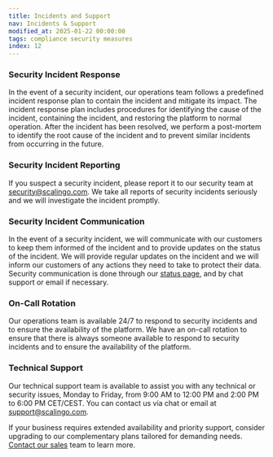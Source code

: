 ```yaml
---
title: Incidents and Support
nav: Incidents & Support
modified_at: 2025-01-22 00:00:00
tags: compliance security measures
index: 12
---
```


### Security Incident Response

In the event of a security incident, our operations team follows a predefined incident response plan to contain the incident and mitigate its impact. The incident response plan includes procedures for identifying the cause of the incident, containing the incident, and restoring the platform to normal operation. After the incident has been resolved, we perform a post-mortem to identify the root cause of the incident and to prevent similar incidents from occurring in the future.

### Security Incident Reporting

If you suspect a security incident, please report it to our security team at [security@scalingo.com](mailto:security@scalingo.com). We take all reports of security incidents seriously and we will investigate the incident promptly.

### Security Incident Communication

In the event of a security incident, we will communicate with our customers to keep them informed of the incident and to provide updates on the status of the incident. We will provide regular updates on the incident and we will inform our customers of any actions they need to take to protect their data. Security communication is done through our [status page](https://scalingostatus.com), and by chat support or email if necessary.

### On-Call Rotation

Our operations team is available 24/7 to respond to security incidents and to ensure the availability of the platform. We have an on-call rotation to ensure that there is always someone available to respond to security incidents and to ensure the availability of the platform.

### Technical Support

Our technical support team is available to assist you with any technical or security issues, Monday to Friday, from 9:00 AM to 12:00 PM and 2:00 PM to 6:00 PM CET/CEST. You can contact us via chat or email at [support@scalingo.com](mailto:support@scalingo.com).

If your business requires extended availability and priority support, consider upgrading to our complementary plans tailored for demanding needs. [Contact our sales](https://scalingo.com/book-a-demo) team to learn more.
